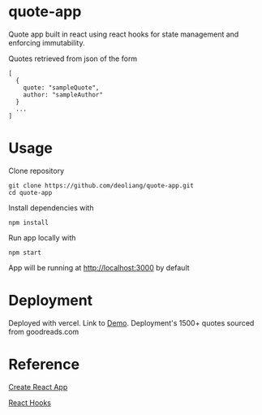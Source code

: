 # quote-app
Quote app built in react using react hooks for state management and enforcing immutability. 

Quotes retrieved from json of the form
```
[
  {
    quote: "sampleQuote",
    author: "sampleAuthor"
  }
  ...
]
```
# Usage
Clone repository
```
git clone https://github.com/deoliang/quote-app.git
cd quote-app
```
Install dependencies with 
```
npm install 
```
Run app locally with
```
npm start
```
App will be running at [http://localhost:3000](http://localhost:3000) by default

# Deployment 
Deployed with vercel. Link to [Demo](https://quote-app.vercel.app/). Deployment's 1500+ quotes sourced from goodreads.com

# Reference
[Create React App](https://facebook.github.io/create-react-app/docs/getting-started)

[React Hooks](https://reactjs.org/docs/hooks-intro.html)
